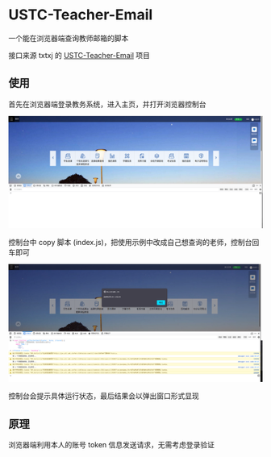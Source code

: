 # USTC-Teacher-Email

一个能在浏览器端查询教师邮箱的脚本

接口来源 txtxj 的 [USTC-Teacher-Email](https://github.com/txtxj/USTC-Teacher-Email) 项目

## 使用

首先在浏览器端登录教务系统，进入主页，并打开浏览器控制台

![](src/start.png)

控制台中 copy 脚本 (index.js)，把使用示例中改成自己想查询的老师，控制台回车即可

![](src/run.png)

控制台会提示具体运行状态，最后结果会以弹出窗口形式显现

## 原理

浏览器端利用本人的账号 token 信息发送请求，无需考虑登录验证
